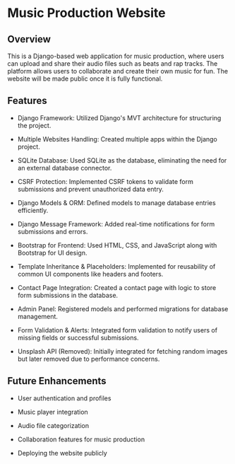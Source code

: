 # **Music Production Website**

## Overview

This is a Django-based web application for music production, where users can upload and share their audio files such as beats and rap tracks. The platform allows users to collaborate and create their own music for fun. The website will be made public once it is fully functional.

## Features

- Django Framework: Utilized Django's MVT architecture for structuring the project.

- Multiple Websites Handling: Created multiple apps within the Django project.

- SQLite Database: Used SQLite as the database, eliminating the need for an external database connector.

- CSRF Protection: Implemented CSRF tokens to validate form submissions and prevent unauthorized data entry.

- Django Models & ORM: Defined models to manage database entries efficiently.

- Django Message Framework: Added real-time notifications for form submissions and errors.

- Bootstrap for Frontend: Used HTML, CSS, and JavaScript along with Bootstrap for UI design.

- Template Inheritance & Placeholders: Implemented for reusability of common UI components like headers and footers.

- Contact Page Integration: Created a contact page with logic to store form submissions in the database.

- Admin Panel: Registered models and performed migrations for database management.

- Form Validation & Alerts: Integrated form validation to notify users of missing fields or successful submissions.

- Unsplash API (Removed): Initially integrated for fetching random images but later removed due to performance concerns.

## Future Enhancements

- User authentication and profiles

- Music player integration

- Audio file categorization

- Collaboration features for music production

- Deploying the website publicly